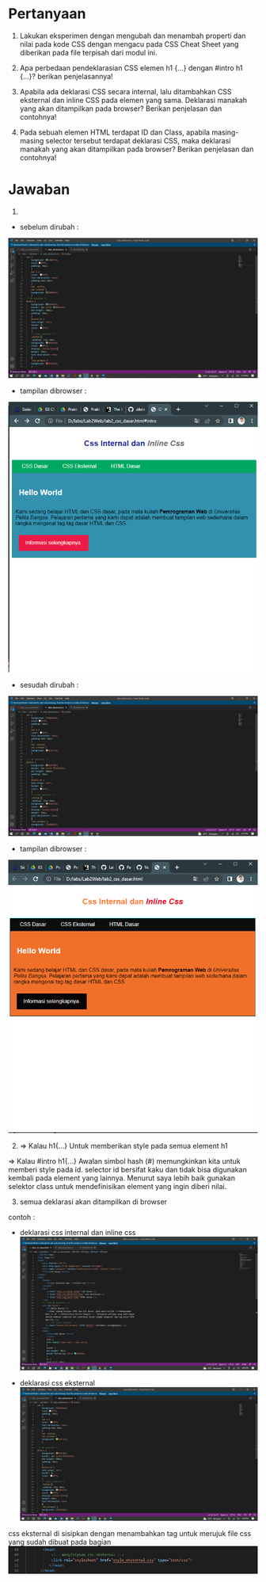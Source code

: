 # Pertanyaan

1. Lakukan eksperimen dengan mengubah dan menambah properti dan nilai pada kode CSS dengan mengacu pada CSS Cheat Sheet yang diberikan pada file terpisah dari modul ini.
2. Apa perbedaan pendeklarasian CSS elemen h1 {...} dengan #intro h1 {...}? berikan penjelasannya!
3. Apabila ada deklarasi CSS secara internal, lalu ditambahkan CSS eksternal dan inline CSS pada elemen yang sama. Deklarasi manakah yang akan ditampilkan pada browser? Berikan penjelasan dan contohnya!

4. Pada sebuah elemen HTML terdapat ID dan Class, apabila masing-masing selector tersebut terdapat deklarasi CSS, maka deklarasi manakah yang akan ditampilkan pada browser? Berikan penjelasan dan contohnya!

# Jawaban

1. 
* sebelum dirubah :

![gambar 1](screenshot/foto1.png)

* tampilan dibrowser :

![gambar 2](screenshot/foto2.png)

* sesudah dirubah :

![gambar 3](screenshot/foto3.png)

* tampilan dibrowser :

![gambar 4](screenshot/foto4.png)

2. => Kalau h1{...} Untuk memberikan style pada semua element h1

=> Kalau #intro h1{...} Awalan simbol hash (#) memungkinkan kita untuk memberi style pada id. selector id bersifat kaku dan tidak bisa digunakan kembali pada element yang lainnya. Menurut saya lebih baik gunakan selektor class untuk mendefinisikan element yang ingin diberi nilai.

3. semua deklarasi akan ditampilkan di browser

contoh :
* deklarasi css internal dan inline css
![gambar 5](screenshot/foto5.png)

* deklarasi css eksternal
![gambar 6](screenshot/foto6.png)

css eksternal di sisipkan dengan menambahkan tag <link> untuk merujuk file css yang sudah dibuat pada bagian <head>
![gambar 7](screenshot/foto7.png)
